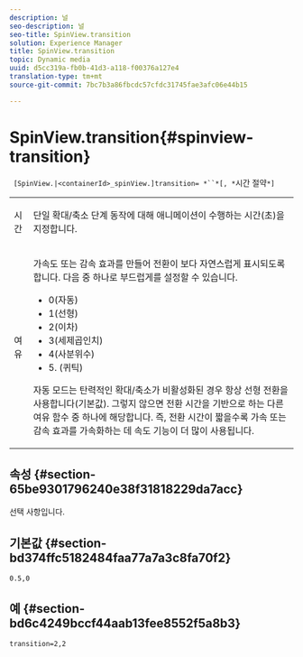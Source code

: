 ```yaml
---
description: 널
seo-description: 널
seo-title: SpinView.transition
solution: Experience Manager
title: SpinView.transition
topic: Dynamic media
uuid: d5cc319a-fb0b-41d3-a118-f00376a127e4
translation-type: tm+mt
source-git-commit: 7bc7b3a86fbcdc57cfdc31745fae3afc06e44b15

---
```



# SpinView.transition{#spinview-transition}

` [SpinView.|<containerId>_spinView.]transition= *``*[, *`시간 절약`*]`

<table id="table_5B8094216AE94DC59671E06DB941A366"> 
 <tbody> 
  <tr> 
   <td colname="col1"> <p> <span class="codeph"><span class="varname"> 시간</span></span> </p> </td> 
   <td colname="col2"> <p> 단일 확대/축소 단계 동작에 대해 애니메이션이 수행하는 시간(초)을 지정합니다. </p> </td> 
  </tr> 
  <tr> 
   <td colname="col1"> <p> <span class="codeph"><span class="varname"> 여유</span></span> </p> </td> 
   <td colname="col2"> <p> 가속도 또는 감속 효과를 만들어 전환이 보다 자연스럽게 표시되도록 합니다. 다음 중 하나로 부드럽게를 설정할 수 있습니다. </p> <p> 
     <ul id="ul_7B9694978D96449AB986AED1CF7F649D"> 
      <li id="li_904CEC8AD5834139A5585EE70ACE9C80">0(자동) </li> 
      <li id="li_471D4CD39C10415497B1714B0AD961B9"> 1(선형) </li> 
      <li id="li_7A0F9F1186604E75BAA19626A844236A"> 2(이차) </li> 
      <li id="li_B8D4C40D795642AB835925582B707158"> 3(세제곱인치) </li> 
      <li id="li_2B9F7324BB89455C89C1CAE1BD5BBB65"> 4(사분위수) </li> 
      <li id="li_B94A553B6E844247BE88ECA0A8CEB811"> 5. (퀴틱) </li> 
     </ul> </p> <p>자동 모드는 탄력적인 확대/축소가 비활성화된 경우 항상 선형 전환을 사용합니다(기본값). 그렇지 않으면 전환 시간을 기반으로 하는 다른 여유 함수 중 하나에 해당합니다. 즉, 전환 시간이 짧을수록 가속 또는 감속 효과를 가속화하는 데 속도 기능이 더 많이 사용됩니다. </p> </td> 
  </tr> 
 </tbody> 
</table>

## 속성 {#section-65be9301796240e38f31818229da7acc}

선택 사항입니다.

## 기본값 {#section-bd374ffc5182484faa77a7a3c8fa70f2}

`0.5,0`

## 예 {#section-bd6c4249bccf44aab13fee8552f5a8b3}

`transition=2,2`
